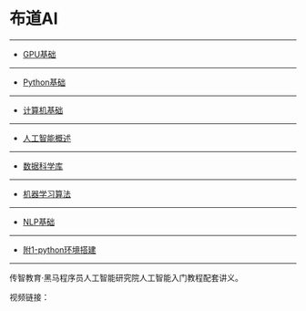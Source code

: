# 布道AI
---

- [GPU基础](00-GPU/)

---

- [Python基础](01-python_hello/)

---

- [计算机基础](02-计算机基础)

---

- [人工智能概述](03-人工智能概述)

---

- [数据科学库](04-数据科学库)

---

- [机器学习算法](05-机器学习算法)

---

- [NLP基础](06-NLP基础)

---

- [附1-python环境搭建](附1-python环境搭建)

---



传智教育·黑马程序员人工智能研究院人工智能入门教程配套讲义。

视频链接：



